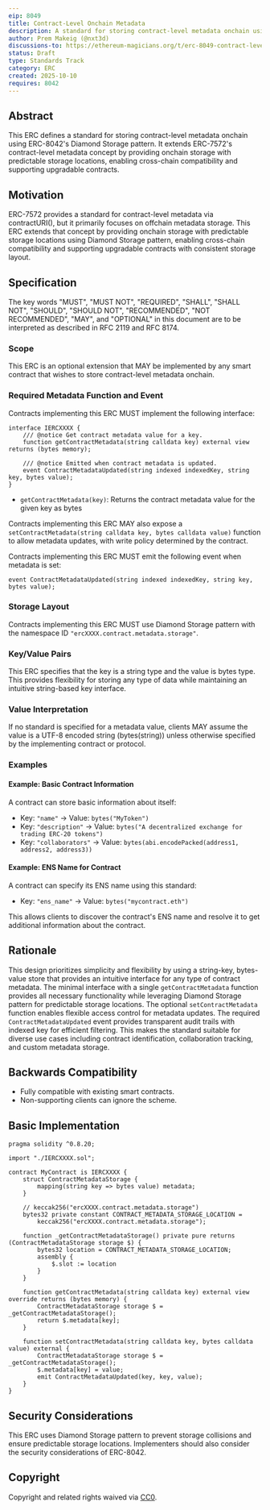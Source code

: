 ```yaml
---
eip: 8049
title: Contract-Level Onchain Metadata
description: A standard for storing contract-level metadata onchain using Diamond Storage pattern for predictable storage locations.
author: Prem Makeig (@nxt3d)
discussions-to: https://ethereum-magicians.org/t/erc-8049-contract-level-metadata-with-diamond-storage/25819
status: Draft
type: Standards Track
category: ERC
created: 2025-10-10
requires: 8042
---
```


## Abstract

This ERC defines a standard for storing contract-level metadata onchain using ERC-8042's Diamond Storage pattern. It extends ERC-7572's contract-level metadata concept by providing onchain storage with predictable storage locations, enabling cross-chain compatibility and supporting upgradable contracts.

## Motivation

ERC-7572 provides a standard for contract-level metadata via contractURI(), but it primarily focuses on offchain metadata storage. This ERC extends that concept by providing onchain storage with predictable storage locations using Diamond Storage pattern, enabling cross-chain compatibility and supporting upgradable contracts with consistent storage layout.

## Specification

The key words "MUST", "MUST NOT", "REQUIRED", "SHALL", "SHALL NOT", "SHOULD", "SHOULD NOT", "RECOMMENDED", "NOT RECOMMENDED", "MAY", and "OPTIONAL" in this document are to be interpreted as described in RFC 2119 and RFC 8174.

### Scope

This ERC is an optional extension that MAY be implemented by any smart contract that wishes to store contract-level metadata onchain.

### Required Metadata Function and Event

Contracts implementing this ERC MUST implement the following interface:

```solidity
interface IERCXXXX {
    /// @notice Get contract metadata value for a key.
    function getContractMetadata(string calldata key) external view returns (bytes memory);
    
    /// @notice Emitted when contract metadata is updated.
    event ContractMetadataUpdated(string indexed indexedKey, string key, bytes value);
}
```

- `getContractMetadata(key)`: Returns the contract metadata value for the given key as bytes

Contracts implementing this ERC MAY also expose a `setContractMetadata(string calldata key, bytes calldata value)` function to allow metadata updates, with write policy determined by the contract.

Contracts implementing this ERC MUST emit the following event when metadata is set:

```solidity
event ContractMetadataUpdated(string indexed indexedKey, string key, bytes value);
```

### Storage Layout

Contracts implementing this ERC MUST use Diamond Storage pattern with the namespace ID `"ercXXXX.contract.metadata.storage"`.

### Key/Value Pairs

This ERC specifies that the key is a string type and the value is bytes type. This provides flexibility for storing any type of data while maintaining an intuitive string-based key interface.

### Value Interpretation

If no standard is specified for a metadata value, clients MAY assume the value is a UTF-8 encoded string (bytes(string)) unless otherwise specified by the implementing contract or protocol.

### Examples

#### Example: Basic Contract Information

A contract can store basic information about itself:

- Key: `"name"` → Value: `bytes("MyToken")`
- Key: `"description"` → Value: `bytes("A decentralized exchange for trading ERC-20 tokens")`
- Key: `"collaborators"` → Value: `bytes(abi.encodePacked(address1, address2, address3))`

#### Example: ENS Name for Contract

A contract can specify its ENS name using this standard:

- Key: `"ens_name"` → Value: `bytes("mycontract.eth")`

This allows clients to discover the contract's ENS name and resolve it to get additional information about the contract.


## Rationale

This design prioritizes simplicity and flexibility by using a string-key, bytes-value store that provides an intuitive interface for any type of contract metadata. The minimal interface with a single `getContractMetadata` function provides all necessary functionality while leveraging Diamond Storage pattern for predictable storage locations. The optional `setContractMetadata` function enables flexible access control for metadata updates. The required `ContractMetadataUpdated` event provides transparent audit trails with indexed key for efficient filtering. This makes the standard suitable for diverse use cases including contract identification, collaboration tracking, and custom metadata storage.

## Backwards Compatibility

- Fully compatible with existing smart contracts.
- Non-supporting clients can ignore the scheme.

## Basic Implementation

```solidity
pragma solidity ^0.8.20;

import "./IERCXXXX.sol";

contract MyContract is IERCXXXX {
    struct ContractMetadataStorage {
        mapping(string key => bytes value) metadata;
    }

    // keccak256("ercXXXX.contract.metadata.storage")
    bytes32 private constant CONTRACT_METADATA_STORAGE_LOCATION =
        keccak256("ercXXXX.contract.metadata.storage");

    function _getContractMetadataStorage() private pure returns (ContractMetadataStorage storage $) {
        bytes32 location = CONTRACT_METADATA_STORAGE_LOCATION;
        assembly {
            $.slot := location
        }
    }

    function getContractMetadata(string calldata key) external view override returns (bytes memory) {
        ContractMetadataStorage storage $ = _getContractMetadataStorage();
        return $.metadata[key];
    }

    function setContractMetadata(string calldata key, bytes calldata value) external {
        ContractMetadataStorage storage $ = _getContractMetadataStorage();
        $.metadata[key] = value;
        emit ContractMetadataUpdated(key, key, value);
    }
}
```

## Security Considerations

This ERC uses Diamond Storage pattern to prevent storage collisions and ensure predictable storage locations. Implementers should also consider the security considerations of ERC-8042.

## Copyright

Copyright and related rights waived via [CC0](../LICENSE.md).
